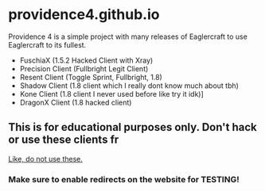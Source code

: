 # providence4.github.io
Providence 4 is a simple project with many releases of Eaglercraft to use Eaglercraft to its fullest.
* FuschiaX (1.5.2 Hacked Client with Xray)
* Precision Client (Fullbright Legit Client)
* Resent Client (Toggle Sprint, Fullbright, 1.8)
* Shadow Client (1.8 client which I really dont know much about tbh)
* Kone Client (1.8 client I never used before like try it idk)]
* DragonX Client (1.8 hacked client)
## This is for educational purposes only. Don't hack or use these clients fr
[Like, do not use these.](https://providence4.github.io)
### Make sure to enable redirects on the website for TESTING!
